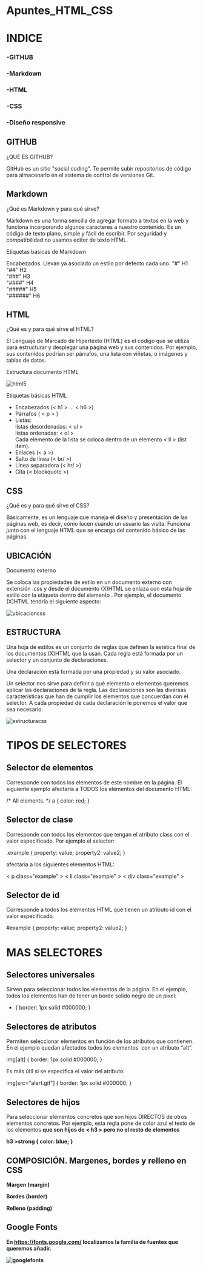 # Apuntes_HTML_CSS  


# INDICE  
### -GITHUB  
### -Markdown  
### -HTML  
### -CSS  
### -Diseño responsive  
  
    

## GITHUB
¿QUE ES GITHUB?

GitHub es un sitio "social coding". Te permite subir repositorios de código para almacenarlo en el sistema de control de versiones Git.

## Markdown
¿Qué es Markdown y para qué sirve?

Markdown es una forma sencilla de agregar formato a textos en la web y funciona incorporando algunos caracteres a nuestro contenido. Es un código de texto plano, simple y fácil de escribir. Por seguridad y compatibilidad no usamos editor de texto HTML.

Etiquetas básicas de Markdown

Encabezados. Llevan ya asociado un estilo por defecto cada uno.
"#" H1  
"##" H2  
"###" H3  
"####" H4  
"#####" H5  
"######" H6  

## HTML
¿Qué es y para qué sirve el HTML?

El Lenguaje de Marcado de Hipertexto (HTML) es el código que se utiliza para estructurar y desplegar una página web y sus contenidos. Por ejemplo, sus contenidos podrían ser párrafos, una lista con viñetas, o imágenes y tablas de datos.

Estructura documento HTML

![html5](html5.png)

Etiquetas básicas HTML

- Encabezados (< h1 > ... < h6 >) 
- Párrafos ( < p > )  
 - Listas:   
  listas desordenadas: < ul >  
  listas ordenadas: < ol >    
 Cada elemento de la lista se coloca dentro de un elemento < li > (list item).  
- Enlaces (< a >)  
- Salto de línea (< br/ >)   
- Línea separadora (< hr/ >)    
- Cita (< blockquote >)  
  
## CSS

¿Qué es y para qué sirve el CSS?
  
Básicamente, es un lenguaje que maneja el diseño y presentación de las páginas web, es decir, cómo lucen cuando un usuario las visita. Funciona junto con el lenguaje HTML que se encarga del contenido básico de las páginas.
  
## UBICACIÓN
  
Documento externo

Se coloca las propiedades de estilo en un documento externo con extensión .css y desde el documento (X)HTML se enlaza con esta hoja de estilo con la etiqueta <link> dentro del elemento <head>. Por ejemplo, el documento (X)HTML tendría el siguiente aspecto:
  
![ubicacioncss](ubicacioncss.png)
  
## ESTRUCTURA

Una hoja de estilos es un conjunto de reglas que definen la estética final de los documentos (X)HTML que la usan. Cada regla está formada por un selector y un conjunto de declaraciones.

Una declaración está formada por una propiedad y su valor asociado.

Un selector nos sirve para definir a qué elemento o elementos queremos aplicar las declaraciones de la regla. Las declaraciones son las diversas características que han de cumplir los elementos que concuerdan con el selector. A cada propiedad de cada declaración le ponemos el valor que sea necesario.

![estructuracss](estructuracss.png)
  
# TIPOS DE SELECTORES

  ## Selector de elementos
 
 Corresponde con todos los elementos de este nombre en la página. El siguiente ejemplo afectaría a TODOS los elementos <a> del documento HTML:
  
 
/* All <a> elements. */
a {
   color: red;
}


  ## Selector de clase
 
 Corresponde con todos los elementos que tengan el atributo class con el valor especificado. Por ejemplo el selector:

.example {
   property: value;
   property2: value2;
}

afectaría a los siguientes elementos HTML:  

< p class="example" >
< li class="example" >
< div class="example" >


  ## Selector de id
 
 Corresponde a todos los elementos HTML que tienen un atributo id con el valor especificado.
  
 
#example {
   property: value;
   property2: value2;
}


# MAS SELECTORES
  
  ## Selectores universales
 
 Sirven para seleccionar todos los elementos de la página. En el  ejemplo, todos los elementos han de tener un borde solido negro de un pixel:

   * {
         border: 1px solid #000000;
   }

  
  ## Selectores de atributos
 
 Permiten seleccionar elementos en función de los atributos que contienen. En el ejemplo quedan afectados todos los elementos <img> con un atributo “alt”.
   
   img[alt] {
      border: 1px solid #000000;
   }

Es más útil si se especifica el valor del atributo:


   img[src="alert.gif"] {
      border: 1px solid #000000;
   }


  
  ## Selectores de hijos
 
 Para seleccionar elementos concretos que son hijos DIRECTOS de otros elementos concretos. Por ejemplo, esta regla pone de color azul el texto de los elementos <strong> que son hijos de < h3 > pero no el resto de elementos <strong>  

   h3 >strong {
      color: blue;
   }


  
## COMPOSICIÓN. Margenes, bordes y relleno en CSS
  
  Margen (margin)
  
  Bordes (border)
  
  Relleno (padding)
  
  
## Google Fonts
 
 En https://fonts.google.com/ localizamos la familia de fuentes que queremos añadir.
 
 ![googlefonts](googlefonts.png)
